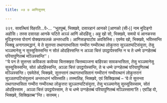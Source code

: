 ```yaml
---
title: ०७ ७ आणिसुत्तम्

---
```


२२९. सावत्थियं विहरति…पे॰… ‘‘भूतपुब्बं, भिक्खवे, दसारहानं आनको [आणको (सी॰)] नाम मुदिङ्गो अहोसि। तस्स दसारहा आनके घटिते अञ्ञं आणिं ओदहिंसु। अहु खो सो, भिक्खवे, समयो यं आनकस्स मुदिङ्गस्स पोराणं पोक्खरफलकं अन्तरधायि। आणिसङ्घाटोव अवसिस्सि। एवमेव खो, भिक्खवे, भविस्सन्ति भिक्खू अनागतमद्धानं, ये ते सुत्तन्ता तथागतभासिता गम्भीरा गम्भीरत्था लोकुत्तरा सुञ्ञतप्पटिसंयुत्ता, तेसु भञ्ञमानेसु न सुस्सूसिस्सन्ति न सोतं ओदहिस्सन्ति न अञ्ञा चित्तं उपट्ठापेस्सन्ति न च ते धम्मे उग्गहेतब्बं परियापुणितब्बं मञ्ञिस्सन्ति’’।  
‘‘ये पन ते सुत्तन्ता कविकता कावेय्या चित्तक्खरा चित्तब्यञ्जना बाहिरका सावकभासिता, तेसु भञ्ञमानेसु सुस्सूसिस्सन्ति, सोतं ओदहिस्सन्ति, अञ्ञा चित्तं उपट्ठापेस्सन्ति, ते च धम्मे उग्गहेतब्बं परियापुणितब्बं मञ्ञिस्सन्ति। एवमेतेसं, भिक्खवे, सुत्तन्तानं तथागतभासितानं गम्भीरानं गम्भीरत्थानं लोकुत्तरानं सुञ्ञतप्पटिसंयुत्तानं अन्तरधानं भविस्सति। तस्मातिह, भिक्खवे, एवं सिक्खितब्बं – ‘ये ते सुत्तन्ता तथागतभासिता गम्भीरा गम्भीरत्था लोकुत्तरा सुञ्ञतप्पटिसंयुत्ता, तेसु भञ्ञमानेसु सुस्सूसिस्साम, सोतं ओदहिस्साम , अञ्ञा चित्तं उपट्ठापेस्साम, ते च धम्मे उग्गहेतब्बं परियापुणितब्बं मञ्ञिस्सामा’ति। एवञ्हि वो, भिक्खवे, सिक्खितब्ब’’न्ति। सत्तमम्।  

